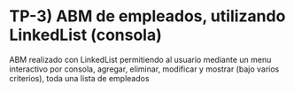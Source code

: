 # TP-3) ABM de empleados, utilizando LinkedList (consola)
ABM realizado con LinkedList permitiendo al usuario mediante un menu interactivo por consola, agregar, eliminar, modificar y mostrar (bajo varios criterios), toda una lista de empleados
